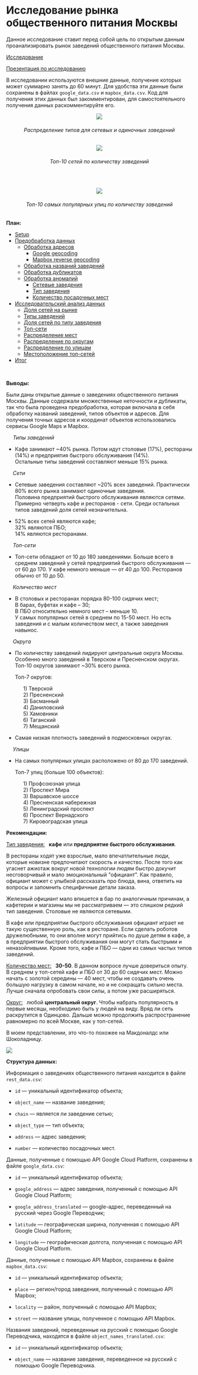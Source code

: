 # Исследование рынка общественного питания Москвы

Данное исследование ставит перед собой цель по открытым данным проанализировать рынок заведений общественного питания Москвы.

<a href="https://rusmux.github.io/yandex-projects/7-restaurants.html" target="_blank">Исследование</a>

<a href="Yandex.Restaurants.pdf" target="_blank">Презентация по исследованию</a>

В исследовании используются внешние данные, получение которых может суммарно занять до 60 минут. Для удобства эти данные были сохранены в файлах `google_data.csv` и `mapbox_data.csv`. Код для получения этих данных был закомментирован, для самостоятельного получения данных раскомментируйте его.


<p align="center"><img src="images/1.png"></p>
<h6 align="center">Распределение типов для сетевых и одиночных заведений</h6>

<p align="center"><img src="images/2.png"></p>
<h6 align="center">Топ-10 сетей по количеству заведений</h6>

<br>

<p align="center"><img src="images/4.png"></p>
<h6 align="center">Топ-10 самых популярных улиц по количеству заведений</h6>

**План:**

<div class="toc">
   <ul class="toc-item">
      <li><span><a href="#Setup" data-toc-modified-id="Setup-2">Setup</a></span></li>
      <li>
         <span><a href="#Предобработка-данных" data-toc-modified-id="Предобработка-данных-3">Предобработка данных</a></span>
         <ul class="toc-item">
            <li>
               <span><a href="#Обработка-адресов" data-toc-modified-id="Обработка-адресов-3.1">Обработка адресов</a></span>
               <ul class="toc-item">
                  <li><span><a href="#Google-geocoding" data-toc-modified-id="Google-geocoding-3.1.1">Google geocoding</a></span></li>
                  <li><span><a href="#Mapbox-reverse-geocoding" data-toc-modified-id="Mapbox-reverse-geocoding-3.1.2">Mapbox reverse geocoding</a></span></li>
               </ul>
            </li>
            <li><span><a href="#Обработка-названий-заведений" data-toc-modified-id="Обработка-названий-заведений-3.2">Обработка названий заведений</a></span></li>
            <li><span><a href="#Обработка-дубликатов" data-toc-modified-id="Обработка-дубликатов-3.3">Обработка дубликатов</a></span></li>
            <li>
               <span><a href="#Обработка-аномалий" data-toc-modified-id="Обработка-аномалий-3.4">Обработка аномалий</a></span>
               <ul class="toc-item">
                  <li><span><a href="#Сетевые-заведения" data-toc-modified-id="Сетевые-заведения-3.4.1">Сетевые заведения</a></span></li>
                  <li><span><a href="#Тип-заведения" data-toc-modified-id="Тип-заведения-3.4.2">Тип заведения</a></span></li>
                  <li><span><a href="#Количество-посадочных-мест" data-toc-modified-id="Количество-посадочных-мест-3.4.3">Количество посадочных мест</a></span></li>
               </ul>
            </li>
         </ul>
      </li>
      <li>
         <span><a href="#Исследовательский-анализ-данных" data-toc-modified-id="Исследовательский-анализ-данных-4">Исследовательский анализ данных</a></span>
         <ul class="toc-item">
            <li><span><a href="#Доля-сетей-на-рынке" data-toc-modified-id="Доля-сетей-на-рынке-4.1">Доля сетей на рынке</a></span></li>
            <li><span><a href="#Типы-заведений" data-toc-modified-id="Типы-заведений-4.2">Типы заведений</a></span></li>
            <li><span><a href="#Доля-сетей-по-типу-заведения" data-toc-modified-id="Доля-сетей-по-типу-заведения-4.3">Доля сетей по типу заведения</a></span></li>
            <li><span><a href="#Топ-сети" data-toc-modified-id="Топ-сети-4.4">Топ-сети</a></span></li>
            <li><span><a href="#Распределение-мест" data-toc-modified-id="Распределение-мест-4.5">Распределение мест</a></span></li>
            <li><span><a href="#Распределение-по-округам" data-toc-modified-id="Распределение-по-округам-4.6">Распределение по округам</a></span></li>
            <li><span><a href="#Распределение-по-улицам" data-toc-modified-id="Распределение-по-улицам-4.7">Распределение по улицам</a></span></li>
            <li><span><a href="#Местоположение-топ-сетей" data-toc-modified-id="Местоположение-топ-сетей-4.8">Местоположение топ-сетей</a></span></li>
         </ul>
      </li>
      <li><span><a href="#Итог" data-toc-modified-id="Итог-5">Итог</a></span></li>
   </ul>
</div>

<br>

**Выводы:**

Были даны открытые данные о заведениях общественного питания Москвы. Данные содержали множественные неточности и дубликаты, так что была проведена предобработка, которая включала в себя обработку названий заведений, типов объектов и адресов. Для получения точных адресов и координат объектов использовались сервисы Google Maps и Mapbox. 

&emsp; *Типы заведений*

* Кафе занимают ~40% рынка. Потом идут столовые (17%), рестораны (14%) и предприятия быстрого обслуживания (14%). <br> Остальные типы заведений составляют меньше 15% рынка.

&emsp; *Сети*


* Сетевые заведения составляют ~20% всех заведений. Практически 80% всего рынка занимают одиночные заведения.<br> Половина предприятий быстрого обслуживания являются сетями. Примерно четверть кафе и ресторанов - сети. Среди остальных типов заведений доля сетей незначительна.


* 52% всех сетей являются кафе;<br>
  32% являются ПБО;<br>
  14% являются ресторанами.
  
&emsp; *Топ-сети*

* Топ-сети обладают от 10 до 180 заведениями. Больше всего в среднем заведений у сетей предприятий быстрого обслуживания — от 60 до 170. У кафе немного меньше — от 40 до 100. Ресторанов обычно от 10 до 50.

&emsp; *Количество мест*

* В столовых и ресторанах порядка 80-100 сидячих мест;<br>
  В барах, буфетах и кафе – 30;<br>
  В ПБО относительно немного мест – меньше 10.<br>
  У самых популярных сетей в среднем по 15-50 мест. Но есть заведения и с малым количеством мест, а также заведения навынос.

&emsp; *Округа*

* По количеству заведений лидируют центральные округа Москвы. Особенно много заведений в Тверском и Пресненском округах.<br> Топ-10 округов занимают ~30% всего рынка.<br>

  Топ-7 округов:

&emsp;&emsp;&emsp; 1) Тверской<br>
&emsp;&emsp;&emsp; 2) Пресненский<br>
&emsp;&emsp;&emsp; 3) Басманный<br>
&emsp;&emsp;&emsp; 4) Даниловский<br>
&emsp;&emsp;&emsp; 5) Хамовники<br>
&emsp;&emsp;&emsp; 6) Таганский<br>
&emsp;&emsp;&emsp; 7) Мещанский<br>


* Самая низкая плотность заведений в подмосковных округах.

&emsp; *Улицы*

* На самых популярных улицах расположено от 80 до 170 заведений.<br>
  
  Топ-7 улиц (больше 100 объектов):
  
&emsp;&emsp;&emsp; 1) Профсоюзная улица<br>
&emsp;&emsp;&emsp; 2) Проспект Мира<br>
&emsp;&emsp;&emsp; 3) Варшавское шоссе<br>
&emsp;&emsp;&emsp; 4) Пресненская набережная<br>
&emsp;&emsp;&emsp; 5) Ленинградский проспект<br>
&emsp;&emsp;&emsp; 6) Проспект Вернадского<br>
&emsp;&emsp;&emsp; 7) Кировоградская улица<br>

**Рекомендации:**

<ins>Тип заведения:</ins> &ensp;**кафе** или **предприятие быстрого обслуживания**. 

В рестораны ходят уже взрослые, мало впечатлительные люди, которые новизне предпочитают скорость и качество. После того как угаснет ажиотаж вокруг новой технологии людям быстро докучит несговорчивый и мало эмоциональный "официант". Как правило, официант может с улыбкой рассказать про блюда, вина, ответить на вопросы и запомнить специфичные детали заказа. 

Железный официант мало впишется в бар по аналогичным причинам, а кафетерии и магазины мы не рассматриваем — это слишком редкий тип заведения. Столовые не являются сетевыми.

В кафе или предприятии быстрого обслуживания официант играет не такую существенную роль, как в ресторане. Если сделать роботов дружелюбными, то они вполне могут прийтись по душе детям в кафе, а в предприятии быстрого обслуживания они могут стать быстрыми и неназойливыми. Кроме того, кафе и ПБО — одни из самых частых типов заведений.

<ins>Количество мест:</ins> &ensp;**30-50**. В данном вопросе лучше довериться опыту. В среднем у топ-сетей кафе и ПБО от 30 до 60 сидячих мест. Можно начать с золотой середины — 40 мест, чтобы не создавать очень большую нагрузку в самом начале, но и не сокращать сильно места. Лучше сначала опробовать свои силы, а потом уже расширяться.

<ins>Округ:</ins> &ensp;любой **центральный округ**. Чтобы набрать популярность в первые месяцы, необходимо быть у людей на виду. Вряд ли сеть раскрутится в Одинцово. Дальше можно продолжить распространение равномерно по всей Москве, как у топ-сетей.

В моем представлении, это что-то похожее на Макдоналдс или Шоколадницу.

<img src="images/3.png">

<br>

**Структура данных:**

Информация о заведениях общественного питания находится в файле `rest_data.csv`:

* `id` — уникальный идентификатор объекта;

* `object_name` — название заведения;

* `chain` — является ли заведение сетью;

* `object_type` — тип объекта;

* `address` — адрес заведения;

* `number` — количество посадочных мест.

Данные, полученные с помощью API Google Cloud Platform, сохранены в файле `google_data.csv`:

* `id` — уникальный идентификатор объекта;

* `google_address` — адрес заведения, полученный с помощью API Google Cloud Platform;

* `google_address_translated` — google-адрес, переведенный на русский через Google Переводчик;

* `latitude` — географическая ширина, полученная с помощью API Google Cloud Platform;

* `longitude` — географическая долгота, полученная с помощью API Google Cloud Platform.

Данные, полученные с помощью API Mapbox, сохранены в файле `mapbox_data.csv`:

* `id` — уникальный идентификатор объекта;

* `place` — регион/город заведения, полученный с помощью API Mapbox;

* `locality` — район, полученный с помощью API Mapbox;

* `street` — название улицы, полученное с помощью API Mapbox.

Названия заведений, переведенные на русский с помощью Google Переводчика, находятся в файле `object_names_translated.csv`:

* `id` — уникальный идентификатор объекта;

* `object_name` — название заведения, переведенное на русский с помощью Google Переводчика.
